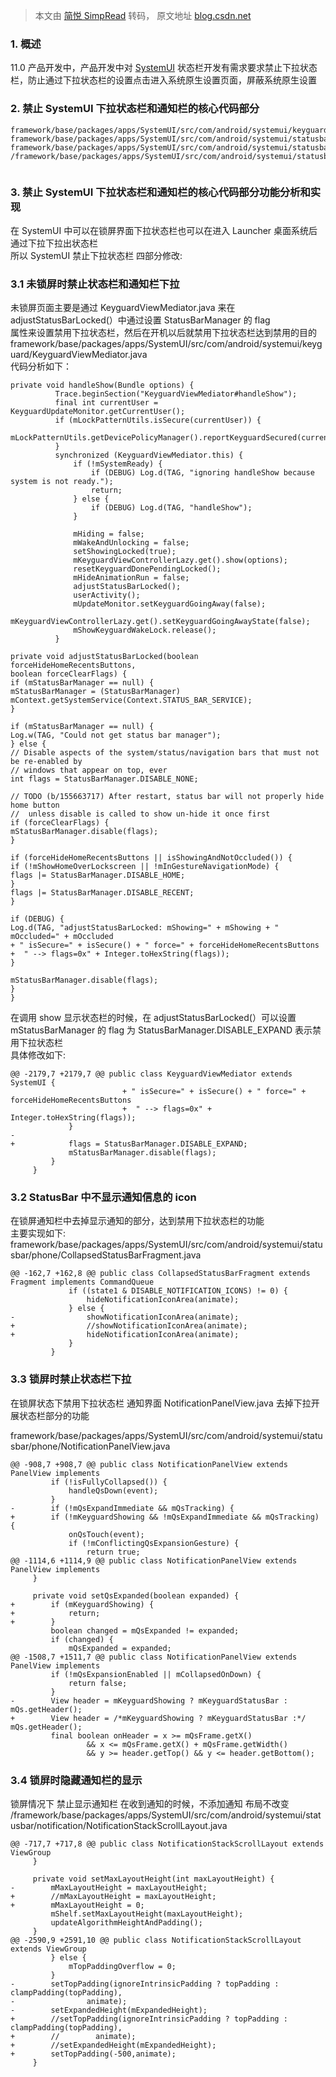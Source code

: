> 本文由 [简悦 SimpRead](http://ksria.com/simpread/) 转码， 原文地址 [blog.csdn.net](https://blog.csdn.net/baidu_41666295/article/details/125130188)

### 1. 概述

11.0 产品开发中，产品开发中对 [SystemUI](https://so.csdn.net/so/search?q=SystemUI&spm=1001.2101.3001.7020) 状态栏开发有需求要求禁止下拉状态栏，防止通过下拉状态栏的设置点击进入系统原生设置页面，屏蔽系统原生设置

### 2. 禁止 SystemUI 下拉状态栏和通知栏的核心代码部分

```
framework/base/packages/apps/SystemUI/src/com/android/systemui/keyguard/KeyguardViewMediator.java
framework/base/packages/apps/SystemUI/src/com/android/systemui/statusbar/phone/CollapsedStatusBarFragment.java
framework/base/packages/apps/SystemUI/src/com/android/systemui/statusbar/phone/NotificationPanelView.java
/framework/base/packages/apps/SystemUI/src/com/android/systemui/statusbar/notification/NotificationStackScrollLayout.java


```

### 3. 禁止 SystemUI 下拉状态栏和通知栏的核心代码部分功能分析和实现

在 SystemUI 中可以在锁屏界面下拉状态栏也可以在进入 Launcher 桌面系统后通过下拉下拉出状态栏  
所以 SystemUI 禁止下拉状态栏 四部分修改:

### 3.1 未锁屏时禁止状态栏和通知栏下拉

未锁屏页面主要是通过 KeyguardViewMediator.java 来在 adjustStatusBarLocked(）中通过设置 StatusBarManager 的 flag  
属性来设置禁用下拉状态栏，然后在开机以后就禁用下拉状态栏达到禁用的目的  
framework/base/packages/apps/SystemUI/src/com/android/systemui/keyguard/KeyguardViewMediator.java  
代码分析如下：

```
private void handleShow(Bundle options) {
          Trace.beginSection("KeyguardViewMediator#handleShow");
          final int currentUser = KeyguardUpdateMonitor.getCurrentUser();
          if (mLockPatternUtils.isSecure(currentUser)) {
              mLockPatternUtils.getDevicePolicyManager().reportKeyguardSecured(currentUser);
          }
          synchronized (KeyguardViewMediator.this) {
              if (!mSystemReady) {
                  if (DEBUG) Log.d(TAG, "ignoring handleShow because system is not ready.");
                  return;
              } else {
                  if (DEBUG) Log.d(TAG, "handleShow");
              }
  
              mHiding = false;
              mWakeAndUnlocking = false;
              setShowingLocked(true);
              mKeyguardViewControllerLazy.get().show(options);
              resetKeyguardDonePendingLocked();
              mHideAnimationRun = false;
              adjustStatusBarLocked();
              userActivity();
              mUpdateMonitor.setKeyguardGoingAway(false);
              mKeyguardViewControllerLazy.get().setKeyguardGoingAwayState(false);
              mShowKeyguardWakeLock.release();
          }
          
private void adjustStatusBarLocked(boolean forceHideHomeRecentsButtons,
boolean forceClearFlags) {
if (mStatusBarManager == null) {
mStatusBarManager = (StatusBarManager)
mContext.getSystemService(Context.STATUS_BAR_SERVICE);
}

if (mStatusBarManager == null) {
Log.w(TAG, "Could not get status bar manager");
} else {
// Disable aspects of the system/status/navigation bars that must not be re-enabled by
// windows that appear on top, ever
int flags = StatusBarManager.DISABLE_NONE;

// TODO (b/155663717) After restart, status bar will not properly hide home button
//  unless disable is called to show un-hide it once first
if (forceClearFlags) {
mStatusBarManager.disable(flags);
}

if (forceHideHomeRecentsButtons || isShowingAndNotOccluded()) {
if (!mShowHomeOverLockscreen || !mInGestureNavigationMode) {
flags |= StatusBarManager.DISABLE_HOME;
}
flags |= StatusBarManager.DISABLE_RECENT;
}

if (DEBUG) {
Log.d(TAG, "adjustStatusBarLocked: mShowing=" + mShowing + " mOccluded=" + mOccluded
+ " isSecure=" + isSecure() + " force=" + forceHideHomeRecentsButtons
+  " --> flags=0x" + Integer.toHexString(flags));
}

mStatusBarManager.disable(flags);
}
}

```

在调用 show 显示状态栏的时候，在 adjustStatusBarLocked(）可以设置 mStatusBarManager 的 flag 为 StatusBarManager.DISABLE_EXPAND 表示禁用下拉状态栏  
具体修改如下:

```
@@ -2179,7 +2179,7 @@ public class KeyguardViewMediator extends SystemUI {
                         + " isSecure=" + isSecure() + " force=" + forceHideHomeRecentsButtons
                         +  " --> flags=0x" + Integer.toHexString(flags));
             }
-
+            flags = StatusBarManager.DISABLE_EXPAND;
             mStatusBarManager.disable(flags);
         }
     }

```

### 3.2 StatusBar 中不显示通知信息的 icon

在锁屏通知栏中去掉显示通知的部分，达到禁用下拉状态栏的功能  
主要实现如下:  
framework/base/packages/apps/SystemUI/src/com/android/systemui/statusbar/phone/CollapsedStatusBarFragment.java

```
@@ -162,7 +162,8 @@ public class CollapsedStatusBarFragment extends Fragment implements CommandQueue
             if ((state1 & DISABLE_NOTIFICATION_ICONS) != 0) {
                 hideNotificationIconArea(animate);
             } else {
-                showNotificationIconArea(animate);
+                //showNotificationIconArea(animate);
+                hideNotificationIconArea(animate);
             }
         }

```

### 3.3 锁屏时禁止状态栏下拉

在锁屏状态下禁用下拉状态栏 通知界面 NotificationPanelView.java 去掉下拉开展状态栏部分的功能

framework/base/packages/apps/SystemUI/src/com/android/systemui/statusbar/phone/NotificationPanelView.java

```
@@ -908,7 +908,7 @@ public class NotificationPanelView extends PanelView implements
         if (!isFullyCollapsed()) {
             handleQsDown(event);
         }
-        if (!mQsExpandImmediate && mQsTracking) {
+        if (!mKeyguardShowing && !mQsExpandImmediate && mQsTracking) {
             onQsTouch(event);
             if (!mConflictingQsExpansionGesture) {
                 return true;
@@ -1114,6 +1114,9 @@ public class NotificationPanelView extends PanelView implements
     }
 
     private void setQsExpanded(boolean expanded) {
+        if (mKeyguardShowing) {
+            return;
+        }
         boolean changed = mQsExpanded != expanded;
         if (changed) {
             mQsExpanded = expanded;
@@ -1508,7 +1511,7 @@ public class NotificationPanelView extends PanelView implements
         if (!mQsExpansionEnabled || mCollapsedOnDown) {
             return false;
         }
-        View header = mKeyguardShowing ? mKeyguardStatusBar : mQs.getHeader();
+        View header = /*mKeyguardShowing ? mKeyguardStatusBar :*/ mQs.getHeader();
         final boolean onHeader = x >= mQsFrame.getX()
                 && x <= mQsFrame.getX() + mQsFrame.getWidth()
                 && y >= header.getTop() && y <= header.getBottom();

```

### 3.4 锁屏时隐藏通知栏的显示

锁屏情况下 禁止显示通知栏 在收到通知的时候，不添加通知 布局不改变  
/framework/base/packages/apps/SystemUI/src/com/android/systemui/statusbar/notification/NotificationStackScrollLayout.java

```
@@ -717,7 +717,8 @@ public class NotificationStackScrollLayout extends ViewGroup
     }
 
     private void setMaxLayoutHeight(int maxLayoutHeight) {
-        mMaxLayoutHeight = maxLayoutHeight;
+        //mMaxLayoutHeight = maxLayoutHeight;
+        mMaxLayoutHeight = 0;
         mShelf.setMaxLayoutHeight(maxLayoutHeight);
         updateAlgorithmHeightAndPadding();
     }
@@ -2590,9 +2591,10 @@ public class NotificationStackScrollLayout extends ViewGroup
         } else {
             mTopPaddingOverflow = 0;
         }
-        setTopPadding(ignoreIntrinsicPadding ? topPadding : clampPadding(topPadding),
-                animate);
-        setExpandedHeight(mExpandedHeight);
+        //setTopPadding(ignoreIntrinsicPadding ? topPadding : clampPadding(topPadding),
+        //        animate);
+        //setExpandedHeight(mExpandedHeight);
+        setTopPadding(-500,animate);
     }

```
